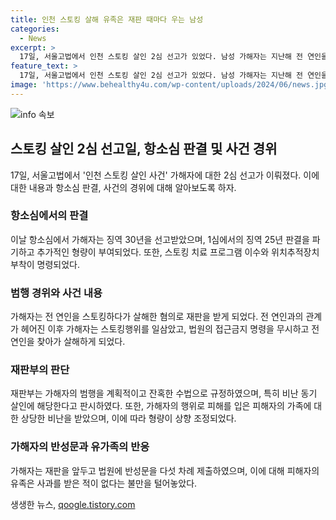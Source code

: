```yaml
---
title: 인천 스토킹 살해 유족은 재판 때마다 우는 남성
categories:
  - News
excerpt: >
  17일, 서울고법에서 인천 스토킹 살인 2심 선고가 있었다. 남성 가해자는 지난해 전 연인을 스토킹한 뒤 살해하여 징역 30년을 선고받았다. 법정은 가중형을 결정하며 스토킹 치료프로그램, 위치추적장치 부착 등의 명령을 내렸다. 가해자의 잔혹한 범행은 비난 동기 살인으로 분류되었고, 유족과 시민단체의 이목을 집중시켰다. 가해자는 법원에 반성문을 5차례 제출하며 논란을 불러일으켰다.
feature_text: >
  17일, 서울고법에서 인천 스토킹 살인 2심 선고가 있었다. 남성 가해자는 지난해 전 연인을 스토킹한 뒤 살해하여 징역 30년을 선고받았다. 법정은 가중형을 결정하며 스토킹 치료프로그램, 위치추적장치 부착 등의 명령을 내렸다. 가해자의 잔혹한 범행은 비난 동기 살인으로 분류되었고, 유족과 시민단체의 이목을 집중시켰다. 가해자는 법원에 반성문을 5차례 제출하며 논란을 불러일으켰다.
image: 'https://www.behealthy4u.com/wp-content/uploads/2024/06/news.jpg'
---
```


<p><img src="https://www.behealthy4u.com/wp-content/uploads/2024/06/news.jpg" alt="info 속보" /></p>

<h2 data-ke-size="size26">스토킹 살인 2심 선고일, 항소심 판결 및 사건 경위</h2>

<p data-ke-size="size16">17일, 서울고법에서 '인천 스토킹 살인 사건' 가해자에 대한 2심 선고가 이뤄졌다. 이에 대한 내용과 항소심 판결, 사건의 경위에 대해 알아보도록 하자.</p>

<h3 data-ke-size="size21">항소심에서의 판결</h3>

<p data-ke-size="size16">이날 항소심에서 가해자는 징역 30년을 선고받았으며, 1심에서의 징역 25년 판결을 파기하고 추가적인 형량이 부여되었다. 또한, 스토킹 치료 프로그램 이수와 위치추적장치 부착이 명령되었다.</p>

<h3 data-ke-size="size21">범행 경위와 사건 내용</h3>

<p data-ke-size="size16">가해자는 전 연인을 스토킹하다가 살해한 혐의로 재판을 받게 되었다. 전 연인과의 관계가 헤어진 이후 가해자는 스토킹행위를 일삼았고, 법원의 접근금지 명령을 무시하고 전 연인을 찾아가 살해하게 되었다.</p>

<h3 data-ke-size="size21">재판부의 판단</h3>

<p data-ke-size="size16">재판부는 가해자의 범행을 계획적이고 잔혹한 수법으로 규정하였으며, 특히 비난 동기 살인에 해당한다고 판시하였다. 또한, 가해자의 행위로 피해를 입은 피해자의 가족에 대한 상당한 비난을 받았으며, 이에 따라 형량이 상향 조정되었다.</p>

<h3 data-ke-size="size21">가해자의 반성문과 유가족의 반응</h3>

<p data-ke-size="size16">가해자는 재판을 앞두고 법원에 반성문을 다섯 차례 제출하였으며, 이에 대해 피해자의 유족은 사과를 받은 적이 없다는 불만을 털어놓았다.</p>
생생한 뉴스, <a href="https://qoogle.tistory.com" rel="dofollow">qoogle.tistory.com</a>



